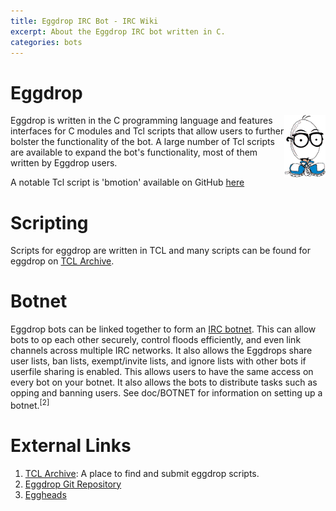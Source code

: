 ```yaml
---
title: Eggdrop IRC Bot - IRC Wiki
excerpt: About the Eggdrop IRC bot written in C.
categories: bots
---
```

# Eggdrop
<img src="/images/eggman.png" style="float:right;width:auto;height:100px;" />
Eggdrop is written in the C programming language and features interfaces for C modules and Tcl scripts that allow users to further bolster the functionality of the bot. A large number of Tcl scripts are available to expand the bot's functionality, most of them written by Eggdrop users.

A notable Tcl script is 'bmotion' available on GitHub [here](https://github.com/jamesoff/bmotion)

# Scripting
Scripts for eggdrop are written in TCL and many scripts can be found for eggdrop on [TCL Archive](http://tclarchive.org).

# Botnet
Eggdrop bots can be linked together to form an [IRC botnet](/wiki/bot/#irc-botnets). This can allow bots to op each other securely, control floods efficiently, and even link channels across multiple IRC networks. It also allows the Eggdrops share user lists, ban lists, exempt/invite lists, and ignore lists with other bots if userfile sharing is enabled. This allows users to have the same access on every bot on your botnet. It also allows the bots to distribute tasks such as opping and banning users. See doc/BOTNET for information on setting up a botnet.<sup>[2]</sup>

# External Links
1. [TCL Archive](http://tclarchive.org): A place to find and submit eggdrop scripts.
2. [Eggdrop Git Repository](https://github.com/eggheads/eggdrop)
3. [Eggheads](http://eggheads.org)